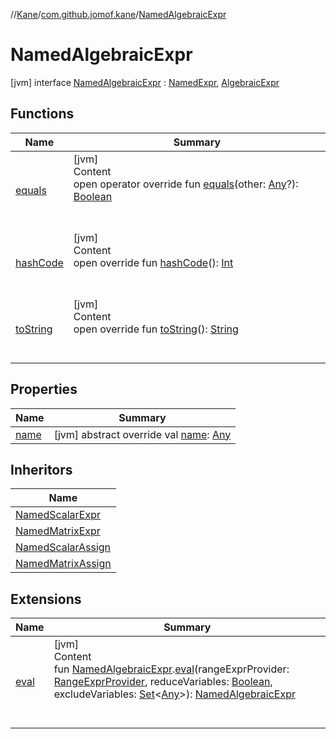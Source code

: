 //[Kane](../../index.md)/[com.github.jomof.kane](../index.md)/[NamedAlgebraicExpr](index.md)



# NamedAlgebraicExpr  
 [jvm] interface [NamedAlgebraicExpr](index.md) : [NamedExpr](../-named-expr/index.md), [AlgebraicExpr](../-algebraic-expr/index.md)   


## Functions  
  
|  Name|  Summary| 
|---|---|
| [equals](https://kotlinlang.org/api/latest/jvm/stdlib/kotlin/-any/equals.html)| [jvm]  <br>Content  <br>open operator override fun [equals](https://kotlinlang.org/api/latest/jvm/stdlib/kotlin/-any/equals.html)(other: [Any](https://kotlinlang.org/api/latest/jvm/stdlib/kotlin/-any/index.html)?): [Boolean](https://kotlinlang.org/api/latest/jvm/stdlib/kotlin/-boolean/index.html)  <br><br><br>
| [hashCode](https://kotlinlang.org/api/latest/jvm/stdlib/kotlin/-any/hash-code.html)| [jvm]  <br>Content  <br>open override fun [hashCode](https://kotlinlang.org/api/latest/jvm/stdlib/kotlin/-any/hash-code.html)(): [Int](https://kotlinlang.org/api/latest/jvm/stdlib/kotlin/-int/index.html)  <br><br><br>
| [toString](https://kotlinlang.org/api/latest/jvm/stdlib/kotlin/-any/to-string.html)| [jvm]  <br>Content  <br>open override fun [toString](https://kotlinlang.org/api/latest/jvm/stdlib/kotlin/-any/to-string.html)(): [String](https://kotlinlang.org/api/latest/jvm/stdlib/kotlin/-string/index.html)  <br><br><br>


## Properties  
  
|  Name|  Summary| 
|---|---|
| [name](index.md#com.github.jomof.kane/NamedAlgebraicExpr/name/#/PointingToDeclaration/)|  [jvm] abstract override val [name](index.md#com.github.jomof.kane/NamedAlgebraicExpr/name/#/PointingToDeclaration/): [Any](https://kotlinlang.org/api/latest/jvm/stdlib/kotlin/-any/index.html)   <br>


## Inheritors  
  
|  Name| 
|---|
| [NamedScalarExpr](../-named-scalar-expr/index.md)
| [NamedMatrixExpr](../-named-matrix-expr/index.md)
| [NamedScalarAssign](../-named-scalar-assign/index.md)
| [NamedMatrixAssign](../-named-matrix-assign/index.md)


## Extensions  
  
|  Name|  Summary| 
|---|---|
| [eval](../eval.md)| [jvm]  <br>Content  <br>fun [NamedAlgebraicExpr](index.md).[eval](../eval.md)(rangeExprProvider: [RangeExprProvider](../../com.github.jomof.kane.sheet/-range-expr-provider/index.md), reduceVariables: [Boolean](https://kotlinlang.org/api/latest/jvm/stdlib/kotlin/-boolean/index.html), excludeVariables: [Set](https://kotlinlang.org/api/latest/jvm/stdlib/kotlin.collections/-set/index.html)<[Any](https://kotlinlang.org/api/latest/jvm/stdlib/kotlin/-any/index.html)>): [NamedAlgebraicExpr](index.md)  <br><br><br>

